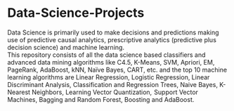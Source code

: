 # Data-Science-Projects
Data Science is primarily used to make decisions and predictions making use of predictive causal analytics, prescriptive analytics (predictive plus decision science) and machine learning.  
This repository consists of all the data science based classifiers and advanced data mining algorithms like C4.5, K-Means, SVM, Apriori, EM, PageRank, AdaBoost, kNN, Naïve Bayes, CART, etc. and the top 10 machine learning algorithms are Linear Regression, Logistic Regression, Linear Discriminant Analysis, Classification and Regression Trees, Naive Bayes, K-Nearest Neighbors, Learning Vector Quantization,  Support Vector Machines, Bagging and Random Forest, Boosting and AdaBoost.
